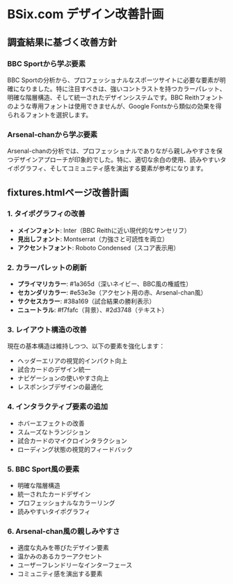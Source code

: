 # BSix.com デザイン改善計画

## 調査結果に基づく改善方針

### BBC Sportから学ぶ要素
BBC Sportの分析から、プロフェッショナルなスポーツサイトに必要な要素が明確になりました。特に注目すべきは、強いコントラストを持つカラーパレット、明確な階層構造、そして統一されたデザインシステムです。BBC Reithフォントのような専用フォントは使用できませんが、Google Fontsから類似の効果を得られるフォントを選択します。

### Arsenal-chanから学ぶ要素
Arsenal-chanの分析では、プロフェッショナルでありながら親しみやすさを保つデザインアプローチが印象的でした。特に、適切な余白の使用、読みやすいタイポグラフィ、そしてコミュニティ感を演出する要素が参考になります。

## fixtures.htmlページ改善計画

### 1. タイポグラフィの改善
- **メインフォント**: Inter（BBC Reithに近い現代的なサンセリフ）
- **見出しフォント**: Montserrat（力強さと可読性を両立）
- **アクセントフォント**: Roboto Condensed（スコア表示用）

### 2. カラーパレットの刷新
- **プライマリカラー**: #1a365d（深いネイビー、BBC風の権威性）
- **セカンダリカラー**: #e53e3e（アクセント用の赤、Arsenal-chan風）
- **サクセスカラー**: #38a169（試合結果の勝利表示）
- **ニュートラル**: #f7fafc（背景）、#2d3748（テキスト）

### 3. レイアウト構造の改善
現在の基本構造は維持しつつ、以下の要素を強化します：
- ヘッダーエリアの視覚的インパクト向上
- 試合カードのデザイン統一
- ナビゲーションの使いやすさ向上
- レスポンシブデザインの最適化

### 4. インタラクティブ要素の追加
- ホバーエフェクトの改善
- スムーズなトランジション
- 試合カードのマイクロインタラクション
- ローディング状態の視覚的フィードバック

### 5. BBC Sport風の要素
- 明確な階層構造
- 統一されたカードデザイン
- プロフェッショナルなカラーリング
- 読みやすいタイポグラフィ

### 6. Arsenal-chan風の親しみやすさ
- 適度な丸みを帯びたデザイン要素
- 温かみのあるカラーアクセント
- ユーザーフレンドリーなインターフェース
- コミュニティ感を演出する要素
